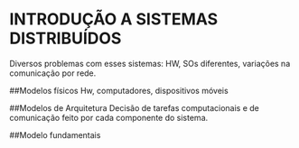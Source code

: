 # INTRODUÇÃO A SISTEMAS DISTRIBUÍDOS

Diversos problemas com esses sistemas:  HW, SOs diferentes, variações na comunicação por rede.

##Modelos físicos
  Hw, computadores, dispositivos móveis
  
##Modelos de Arquitetura
  Decisão de tarefas computacionais e de comunicação feito por cada componente do sistema.
  
  
##Modelo fundamentais
  
